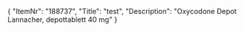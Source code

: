 {
  "ItemNr": "188737",
  "Title": "test",
  "Description": "Oxycodone Depot Lannacher, depottablett 40 mg"
}